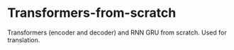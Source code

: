 # Transformers-from-scratch
Transformers (encoder and decoder) and RNN GRU from scratch. Used for translation.

